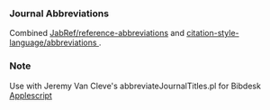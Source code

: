 ### Journal Abbreviations

Combined [JabRef/reference-abbreviations](https://github.com/JabRef/reference-abbreviations) and [citation-style-language/abbreviations
](https://github.com/citation-style-language/abbreviations).

### Note
Use with Jeremy Van Cleve's abbreviateJournalTitles.pl for Bibdesk [Applescript](http://haldane.uky.edu/wordpress/wp-content/software/Toggle%20Journal%20Abbreviation.scpt)

